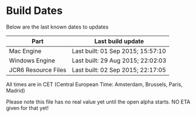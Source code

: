 # Build Dates

Below are the last known dates to updates

Part | Last build update
-----|-----
Mac Engine | Last built: 01 Sep 2015; 15:57:10
Windows Engine | Last built: 29 Aug 2015; 22:02:03
JCR6 Resource Files | Last built: 02 Sep 2015; 22:17:05
All times are in CET (Central European Time: Amsterdam, Brussels, Paris, Madrid)


Please note this file has no real value yet until the open alpha starts. NO ETA given for that yet!

